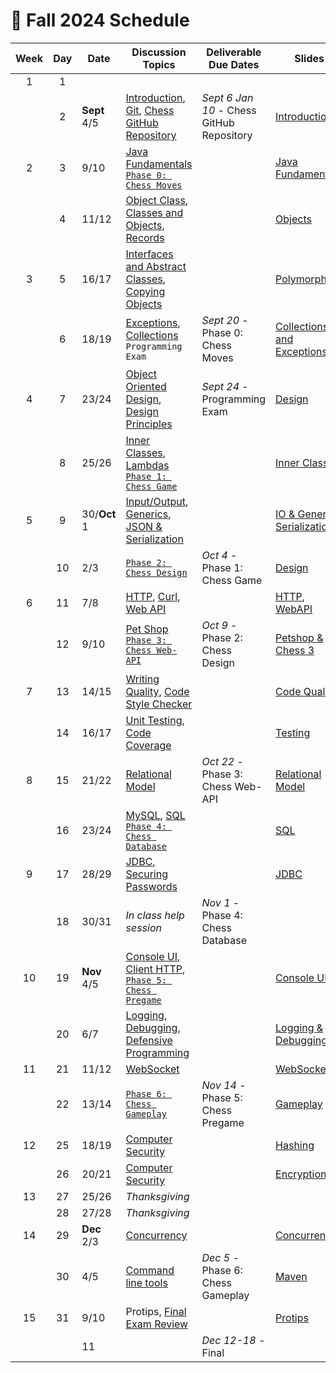 # 📅 Fall 2024 Schedule

| Week | Day | Date         | Discussion Topics                                                                                                                                                                                     | Deliverable Due Dates                       | Slides                                                                                                                                                                                                     |
| :--: | :-: | ------------ | ----------------------------------------------------------------------------------------------------------------------------------------------------------------------------------------------------- | ------------------------------------------- | ---------------------------------------------------------------------------------------------------------------------------------------------------------------------------------------------------------- |
|  1   |  1  |              |                                                                                                                                                                                                       |                                             |                                                                                                                                                                                                            |
|      |  2  | **Sept** 4/5 | [Introduction](../instruction/introduction/introduction.md), [Git](../instruction/git/git.md), [Chess GitHub Repository](../chess/chess-github-repository/chess-github-repository.md)                 | _Sept 6_ _Jan 10_ - Chess GitHub Repository | [Introduction](https://docs.google.com/presentation/d/1hV2h_kNk6dOdod_n4ps6Fv9iHS8QYbITv4sg27U600w)                                                                                                        |
|  2   |  3  | 9/10         | [Java Fundamentals](../instruction/java-fundamentals/java-fundamentals.md)<br/>[`Phase 0: Chess Moves`](../chess/0-chess-moves/chess-moves.md)                                                        |                                             | [Java Fundamentals](https://docs.google.com/presentation/d/1SPIGPSSajy0CMh2b5nucOCAhAkXtRPkUgtewQh3tqZw)                                                                                                   |
|      |  4  | 11/12        | [Object Class](../instruction/java-object-class/java-object-class.md), [Classes and Objects](../instruction/classes-and-objects/classes-and-objects.md), [Records](../instruction/records/records.md) |                                             | [Objects](https://docs.google.com/presentation/d/1-sGH73aNqlKM_ONUi6urI8h3buSkISBY4o1T7ph7jKw)                                                                                                             |
|  3   |  5  | 16/17        | [Interfaces and Abstract Classes](../instruction/interfaces-abstract-classes/interfaces-and-abstract-classes.md), [Copying Objects](../instruction/copying-objects/copying-objects.md)                |                                             | [Polymorphism](https://docs.google.com/presentation/d/15mC8spOF9Y_pfPlUZfEg7qH_VUB2E6rEnmBwGd_Ac2g)                                                                                                        |
|      |  6  | 18/19        | [Exceptions](../instruction/exceptions/exceptions.md), [Collections](../instruction/collections/collections.md)<br/>`Programming Exam`                                                                | _Sept 20_ - Phase 0: Chess Moves            | [Collections and Exceptions](https://docs.google.com/presentation/d/14-QmgQznammEe-QbN8uvpL4OyywLdGDNeEYzxLoH62g)                                                                                          |
|  4   |  7  | 23/24        | [Object Oriented Design](../instruction/object-oriented-design/object-oriented-design.md), [Design Principles](../instruction/design-principles/design-principles.md)                                 | _Sept 24_ - Programming Exam                | [Design](https://docs.google.com/presentation/d/1JGnm9YViJkXa0Ic32VaLU4-pFk51o13TDfZnwkL-uJs)                                                                                                              |
|      |  8  | 25/26        | [Inner Classes](../instruction/inner-classes/inner-classes.md), [Lambdas](../instruction/lambdas/lambdas.md)<br/>[`Phase 1: Chess Game`](../chess/1-chess-game/chess-game.md)                         |                                             | [Inner Classes](https://docs.google.com/presentation/d/1PSfmZh1kLuMZHJIyuWYBogRNu9H05-ycocfdxd6rpGM)                                                                                                       |
|  5   |  9  | 30/**Oct** 1 | [Input/Output](../instruction/io/io.md), [Generics](../instruction/generics/generics.md), [JSON & Serialization](../instruction/json/json.md)                                                         |                                             | [IO & Generics](https://docs.google.com/presentation/d/1U8kYn3LBTQ7TOO-wMa01Dj6S4m44CA2woJcJ9Rn98M4), [Serialization](https://docs.google.com/presentation/d/1JnN0E-3P21VXCxW9Vz7Ugv2incM48brNTu8xOJRuS9Q) |
|      | 10  | 2/3          | [`Phase 2: Chess Design`](../chess/2-server-design/server-design.md)                                                                                                                                  | _Oct 4_ - Phase 1: Chess Game               | [Design](https://docs.google.com/presentation/d/1yQNr55p3nz_HvrP6fmHqinHWMf2mUnZLPtG7Mra3mE8)                                                                                                              |
|  6   | 11  | 7/8          | [HTTP](../instruction/http/http.md), [Curl](../instruction/curl/curl.md), [Web API](../instruction/web-api/web-api.md)                                                                                |                                             | [HTTP](https://docs.google.com/presentation/d/1XhQk-BvhcdNVOpVkv16kXr07q4lJpkVbbTf62_DbYU8), [WebAPI](https://docs.google.com/presentation/d/1bACOxSEMp-kEUTf2sxFXdlg7dfNOeosq5yaSz7juC7Q)                 |
|      | 12  | 9/10         | [Pet Shop](../petshop/petshop.md)<br/>[`Phase 3: Chess Web-API`](../chess/3-web-api/web-api.md)                                                                                                       | _Oct 9_ - Phase 2: Chess Design             | [Petshop & Chess 3](https://docs.google.com/presentation/d/1oFyZMUqh4dYBAAi0wUtS4rGxh4czF-8E5wFFseC77LE)                                                                                                   |
|  7   | 13  | 14/15        | [Writing Quality](../instruction/quality-code/quality-code.md), [Code Style Checker](../instruction/style-checker/style-checker.md)                                                                   |                                             | [Code Quality](https://docs.google.com/presentation/d/1BL8fSa7Evd5gdqNIpGub03YoulWM_zBIRIe9k82w5DI)                                                                                                        |
|      | 14  | 16/17        | [Unit Testing](../instruction/unit-testing/unit-testing.md), [Code Coverage](../instruction/code-coverage/code-coverage.md)                                                                           |                                             | [Testing](https://docs.google.com/presentation/d/10UAz0tZo8HXoaewgk3CDq8ACCBQPI2pmYbr6nVBvRRU)                                                                                                             |
|  8   | 15  | 21/22        | [Relational Model](../instruction/db-model/db-model.md)                                                                                                                                               | _Oct 22_ - Phase 3: Chess Web-API           | [Relational Model](https://docs.google.com/presentation/d/1URzOUT09zQ1YR8vgxAsGgxnj_5KnRb6CUvhBv2RiUhk)                                                                                                    |
|      | 16  | 23/24        | [MySQL](../instruction/mysql/mysql.md), [SQL](../instruction/db-sql/db-sql.md)<br/>[`Phase 4: Chess Database`](../chess/4-database/database.md)                                                       |                                             | [SQL](https://docs.google.com/presentation/d/1WVLMOK4arzmqS6r2SsBRRmSvW984gIoBWiKtz7mnnUY)                                                                                                                 |
|  9   | 17  | 28/29        | [JDBC](../instruction/db-jdbc/db-jdbc.md), [Securing Passwords](../instruction/securing-passwords/securing-passwords.md)                                                                              |                                             | [JDBC](https://docs.google.com/presentation/d/1Yj9dwQUIWexTtnnSNAc64o2iRRZ7ETBIFWGxibw5rEs)                                                                                                                |
|      | 18  | 30/31        | _In class help session_                                                                                                                                                                               | _Nov 1_ - Phase 4: Chess Database           |                                                                                                                                                                                                            |
|  10  | 19  | **Nov** 4/5  | [Console UI](../instruction/console-ui/console-ui.md), [Client HTTP](../instruction/web-api/web-api.md), [`Phase 5: Chess Pregame`](../chess/5-pregame/pregame.md)                                    |                                             | [Console UI](https://docs.google.com/presentation/d/1T6l8iPi3RhMEYnUzeftLR8mMUFkbOzIhh6PjDNUHQvo)                                                                                                          |
|      | 20  | 6/7          | [Logging](../instruction/logging/logging.md), [Debugging](../instruction/debugging/debugging.md), [Defensive Programming](../instruction/defensive-programming/defensive-programming.md)              |                                             | [Logging & Debugging](https://docs.google.com/presentation/d/1ZVp56cAxA9FX_ldNZQxXNbVmMyTW-VQHYbe_RstFmcY)                                                                                                 |
|  11  | 21  | 11/12        | [WebSocket](../instruction/websocket/websocket.md)                                                                                                                                                    |                                             | [WebSocket](https://docs.google.com/presentation/d/19r2fC1VHMMTp7qUmRGh89swp7ZLgf3JcOUkEXIndKMg)                                                                                                           |
|      | 22  | 13/14        | [`Phase 6: Chess Gameplay`](../chess/6-gameplay/gameplay.md)                                                                                                                                          | _Nov 14_ - Phase 5: Chess Pregame           | [Gameplay](https://docs.google.com/presentation/d/1xXsH2eCmbI0n6xW0Q6ClyXy2p5ZnaKf0nbOBuNN_exw)                                                                                                            |
|  12  | 25  | 18/19        | [Computer Security](../instruction/computer-security/computer-security.md)                                                                                                                            |                                             | [Hashing](https://docs.google.com/presentation/d/1mWgXs0u2Lr7ducLhPEALvu3DlINNzMY_ZZk0NGoku58)                                                                                                             |
|      | 26  | 20/21        | [Computer Security](../instruction/computer-security/computer-security.md)                                                                                                                            |                                             | [Encryption](https://docs.google.com/presentation/d/1rXrgWisZYZKIXz5Mh1t7PUA8mMNYL6e0ovY8hldKnLA)                                                                                                          |
|  13  | 27  | 25/26        | _Thanksgiving_                                                                                                                                                                                        |                                             |                                                                                                                                                                                                            |
|      | 28  | 27/28        | _Thanksgiving_                                                                                                                                                                                        |                                             |                                                                                                                                                                                                            |
|  14  | 29  | **Dec** 2/3  | [Concurrency](../instruction/concurrency/concurrency.md)                                                                                                                                              |                                             | [Concurrency](https://docs.google.com/presentation/d/1OcH2XYen-U0f1sBAxaaCswwzp_OergGhq7b9mopszRM)                                                                                                         |
|      | 30  | 4/5          | [Command line tools](../instruction/command-line-builds/command-line-builds.md)                                                                                                                       | _Dec 5_ - Phase 6: Chess Gameplay           | [Maven](https://docs.google.com/presentation/d/1zgt9rpNWEpgxkP-FQ1wXsEFA8974AV3oElUXlUZZaZo)                                                                                                               |
|  15  | 31  | 9/10         | Protips, [Final Exam Review](../instruction/final-exam-review/final-exam-review.md)                                                                                                                   |                                             | [Protips](https://docs.google.com/presentation/d/1HitFGYCbV01poP2Ib2FzhPMGxiYFRtZNu2UmUrSqTOM)                                                                                                             |
|      |     | 11           |                                                                                                                                                                                                       | _Dec 12-18_ - Final                         |                                                                                                                                                                                                            |
